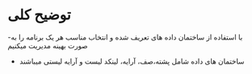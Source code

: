 # توضیح کلی
-با استفاده از ساختمان داده های تعریف شده و انتخاب مناسب هر یک برنامه را به صورت بهینه مدیریت میکنیم
- ساختمان های داده شامل پشته،صف، آرایه، لینکد لیست و آرایه لیستی میباشند
